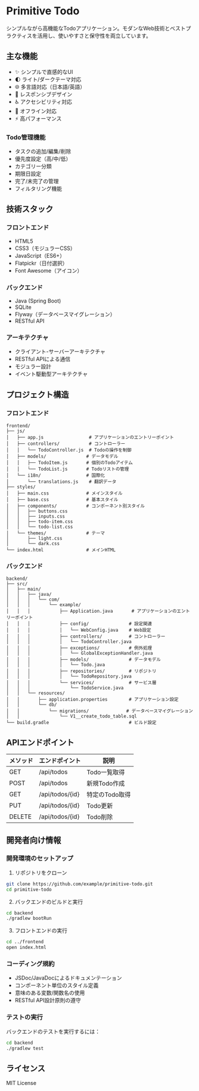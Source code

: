 # Primitive Todo

シンプルながら高機能なTodoアプリケーション。モダンなWeb技術とベストプラクティスを活用し、使いやすさと保守性を両立しています。

## 主な機能

- ✨ シンプルで直感的なUI
- 🌓 ライト/ダークテーマ対応
- 🌐 多言語対応（日本語/英語）
- 📱 レスポンシブデザイン
- ♿ アクセシビリティ対応
- 🔄 オフライン対応
- ⚡ 高パフォーマンス

### Todo管理機能

- タスクの追加/編集/削除
- 優先度設定（高/中/低）
- カテゴリー分類
- 期限日設定
- 完了/未完了の管理
- フィルタリング機能

## 技術スタック

### フロントエンド
- HTML5
- CSS3（モジュラーCSS）
- JavaScript（ES6+）
- Flatpickr（日付選択）
- Font Awesome（アイコン）

### バックエンド
- Java (Spring Boot)
- SQLite
- Flyway（データベースマイグレーション）
- RESTful API

### アーキテクチャ
- クライアント-サーバーアーキテクチャ
- RESTful APIによる通信
- モジュラー設計
- イベント駆動型アーキテクチャ

## プロジェクト構造

### フロントエンド
```
frontend/
├── js/
│   ├── app.js                 # アプリケーションのエントリーポイント
│   ├── controllers/           # コントローラー
│   │   └── TodoController.js  # Todoの操作を制御
│   ├── models/               # データモデル
│   │   ├── TodoItem.js       # 個別のTodoアイテム
│   │   └── TodoList.js       # Todoリストの管理
│   └── i18n/                 # 国際化
│       └── translations.js    # 翻訳データ
├── styles/
│   ├── main.css              # メインスタイル
│   ├── base.css              # 基本スタイル
│   ├── components/           # コンポーネント別スタイル
│   │   ├── buttons.css
│   │   ├── inputs.css
│   │   ├── todo-item.css
│   │   └── todo-list.css
│   └── themes/               # テーマ
│       ├── light.css
│       └── dark.css
└── index.html                # メインHTML
```

### バックエンド
```
backend/
├── src/
│   ├── main/
│   │   ├── java/
│   │   │   └── com/
│   │   │       └── example/
│   │   │           ├── Application.java       # アプリケーションのエントリーポイント
│   │   │           ├── config/               # 設定関連
│   │   │           │   └── WebConfig.java    # Web設定
│   │   │           ├── controllers/          # コントローラー
│   │   │           │   └── TodoController.java
│   │   │           ├── exceptions/           # 例外処理
│   │   │           │   └── GlobalExceptionHandler.java
│   │   │           ├── models/               # データモデル
│   │   │           │   └── Todo.java
│   │   │           ├── repositories/         # リポジトリ
│   │   │           │   └── TodoRepository.java
│   │   │           └── services/             # サービス層
│   │   │               └── TodoService.java
│   │   └── resources/
│   │       ├── application.properties        # アプリケーション設定
│   │       └── db/
│   │           └── migrations/              # データベースマイグレーション
│   │               └── V1__create_todo_table.sql
└── build.gradle                              # ビルド設定
```

## APIエンドポイント

| メソッド | エンドポイント       | 説明                     |
|----------|----------------------|--------------------------|
| GET      | /api/todos           | Todo一覧取得             |
| POST     | /api/todos           | 新規Todo作成             |
| GET      | /api/todos/{id}      | 特定のTodo取得           |
| PUT      | /api/todos/{id}      | Todo更新                 |
| DELETE   | /api/todos/{id}      | Todo削除                 |

## 開発者向け情報

### 開発環境のセットアップ

1. リポジトリをクローン
```bash
git clone https://github.com/example/primitive-todo.git
cd primitive-todo
```

2. バックエンドのビルドと実行
```bash
cd backend
./gradlew bootRun
```

3. フロントエンドの実行
```bash
cd ../frontend
open index.html
```

### コーディング規約

- JSDoc/JavaDocによるドキュメンテーション
- コンポーネント単位のスタイル定義
- 意味のある変数/関数名の使用
- RESTful API設計原則の遵守

### テストの実行

バックエンドのテストを実行するには：
```bash
cd backend
./gradlew test
```

## ライセンス

MIT License
